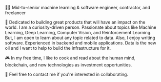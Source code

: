🧑‍🏫 Mid-to-senior machine learning & software engineer, contractor, and freelancer

🧠 Dedicated to building great products that will have an impact on the world. I am a curiosity-driven person. Passionate about topics like Machine Learning, Deep Learning, Computer Vision, and Reinforcement Learning. But, I am open to learn about any topic related to data. Also, I enjoy writing software. Experienced in backend and mobile applications. Data is the new oil and I want to help to build the infrastructure for it.

🎮 In my free time, I like to cook and read about the human mind, blockchain, and new technologies as investment opportunities.

💬 Feel free to contact me if you're interested in collaborating.
